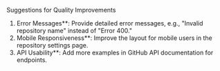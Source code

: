 Suggestions for Quality Improvements

1. Error Messages**: Provide detailed error messages, e.g., "Invalid repository name" instead of "Error 400."
2. Mobile Responsiveness**: Improve the layout for mobile users in the repository settings page.
3. API Usability**: Add more examples in GitHub API documentation for endpoints.
